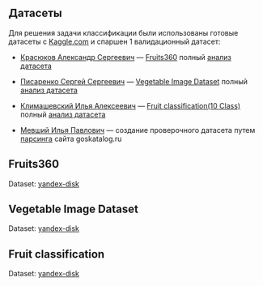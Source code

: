 ## Датасеты

Для решения задачи классификации были использованы готовые датасеты
c [Kaggle.com](https://www.kaggle.com) и спаршен 1 валидационный датасет:

- [Красюков Александр Сергеевич](https://github.com/MrASK2024) — [Fruits360](https://www.kaggle.com/datasets/moltean/fruits)
  полный [анализ датасета](EDA_Fruits360.md)

- [Писаренко Сергей Сергеевич](https://github.com/SerejkaP) — [Vegetable Image Dataset](https://www.kaggle.com/datasets/misrakahmed/vegetable-image-dataset)
  полный [анализ датасета](EDA_Vegetables.md)

- [Климашевский Илья Алексеевич](https://github.com/Ilya-Klim) — [Fruit classification(10 Class)](https://www.kaggle.com/datasets/karimabdulnabi/fruit-classification10-class)
  полный [анализ датасета](EDA_tasty_fruit.md)

- [Мевший Илья Павлович](https://github.com/milia20) — создание проверочного датасета
  путем [парсинга](parser.md) сайта goskatalog.ru


## Fruits360

Dataset: [yandex-disk](https://disk.yandex.ru/d/xTfs_qBqGH_A6g)

## Vegetable Image Dataset

Dataset: [yandex-disk](https://disk.yandex.ru/d/ILKFxIy4jvnwCA)

## Fruit classification

Dataset: [yandex-disk](https://disk.yandex.ru/d/qxyiN38KgvsCww)
